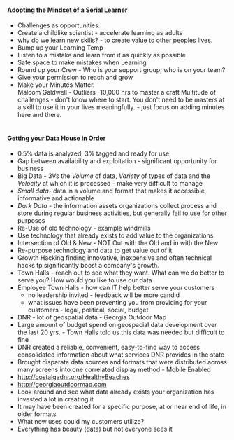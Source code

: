#### Adopting the Mindset of a Serial Learner
- Challenges as opportunities.
- Create a childlike scientist - accelerate learning as adults
- why do we learn new skills? - to create value to other peoples lives.
- Bump up your Learning Temp
- Listen to a mistake and learn from it as quickly as possible
- Safe space to make mistakes when Learning
- Round up your Crew - Who is your support group; who is on your team?
- Give your permission to reach and grow
- Make your Minutes Matter. <br>
Malcom Galdwell - Outliers -10,000 hrs to master a craft  Multitude of challenges - don't know where to start. You don't need to be masters at a skill to use it in your lives meaningfully. - just focus on adding minutes here and there.
<br><br>
#### Getting your Data House in Order

- 0.5% data is analyzed, 3% tagged and ready for use
- Gap between availability and exploitation - significant opportunity for business
- Big Data - 3Vs the *Volume* of data, *Variety* of types of data and the *Velocity* at which it is processed - make very difficult to manage
- *Small data*-  data in a volume and format that makes it accessible, informative and actionable
- *Dark Data* - the information assets organizations collect process and store during regular business activities, but generally fail to use for other purposes
- Re-Use of old technology - example windmills
- Use technology that already exists to add value to the organizations
- Intersection of Old & New - NOT Out with the Old and in with the New
- Re-purpose technology and data to get value out of it
- Growth Hacking finding innovative, inexpensive and often technical hacks tp significantly boost a company's growth.
- Town Halls - reach out to see what they want. What can we do better to serve you? How would you like to use our data
- Employee Town Halls - how can IT help better serve your customers
  - no leadership invited - feedback will be more candid
  - what issues have been preventing you from providing for your customers - legal, political, social, budget <br>
- DNR - lot of geospatial data - Georgia Outdoor Map
- Large amount of budget spend on geospacial data development over the last 20 yrs. - Town Halls told us this data was needed but difficult to fine
- DNR created a reliable, convenient, easy-to-find way to access consolidated information about what services DNR provides in the state
- Brought disparate data sources and formats that were distributed across many screens into one correlated display method - Mobile Enabled
- http://costalgadnr.org/HealthyBeaches
- http://georgiaoutdoormap.com
- Look around and see what data already exists
your organization has invested a lot in creating it
- It may have been created for a specific purpose, at or near end of life, in older formats
- What new uses could my customers utilize?
- Everything has beauty (data) but not everyone sees it
<br><br>
